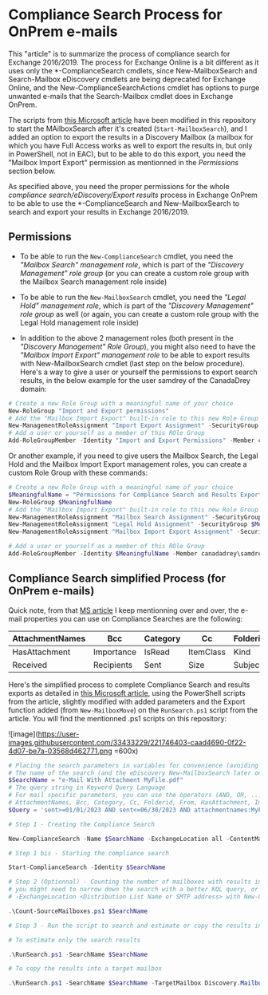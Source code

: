 # Compliance Search Process for OnPrem e-mails


This "article" is to summarize the process of compliance search for Exchange 2016/2019. The process for Exchange Online is a bit different as it uses only the *-ComplianceSearch cmdlets, since New-MailboxSearch and Search-Mailbox eDiscovery cmdlets are being deprecated for Exchange Online, and the New-ComplianceSearchActions cmdlet has options to purge unwanted e-mails that the Search-Mailbox cmdlet does in Exchange OnPrem.

The scripts from [this Microsoft article](https://learn.microsoft.com/en-us/exchange/policy-and-compliance/ediscovery/compliance-search?view=exchserver-2019) have been modified in this repository to start the MAilboxSearch after it's created (```Start-MailboxSearch```), and I added an option to export the results in a Discovery Mailbox (a mailbox for which you have Full Access works as well to export the results in, but only in PowerShell, not in EAC), but to be able to do this export, you need the "Mailbox Import Export" permission as mentionned in the *Permissions* section below.

As specified above, you need the proper permissions for the whole *compliance search/eDiscovery/Export results* process in Exchange OnPrem to be able to use the *-ComplianceSearch and New-MailboxSearch to search and export your results in Exchange 2016/2019.

## Permissions

- To be able to run the ```New-ComplianceSearch``` cmdlet, you need the *"Mailbox Search" management role*, which is part of the *"Discovery Management" role group* (or you can create a custom role group with the Mailbox Search management role inside)

- To be able to run the ```New-MailboxSearch``` cmdlet, you need the *"Legal Hold" management role*, which is part of the *"Discovery Management" role group* as well (or again, you can create a custom role group with the Legal Hold management role inside)

- In addition to the above 2 management roles (both present in the *"Discovery Management" Role Group*), you might also need to have the *"Mailbox Import Export" management role* to be able to export results with New-MailboxSearch cmdlet (last step on the below procedure). Here's a way to give a user or yourself the permissions to export search results, in the below example for the user samdrey of the CanadaDrey domain:

```powershell
# Create a new Role Group with a meaningful name of your choice
New-RoleGroup "Import and Export permissions"
# Add the "Mailbox Import Export" built-in role to this new Role Group
New-ManagementRoleAssignment "Import Export Assignment" -SecurityGroup "Import and Export permissions" -Role "Mailbox Import Export"
# Add a user or yourself as a member of this ROle Group
Add-RoleGroupMember -Identity "Import and Export Permissions" -Member canadadrey\samdrey
```

Or another example, if you need to give users the Mailbox Search, the Legal Hold and the Mailbox Import Export management roles, you can create a custom Role Group with these commands:

```powershell
# Create a new Role Group with a meaningful name of your choice
$MeaningfulName = "Permissions for Compliance Search and Results Export"
New-RoleGroup $MeaningfulName
# Add the "Mailbox Import Export" built-in role to this new Role Group
New-ManagementRoleAssignment "Mailbox Search Assignment" -SecurityGroup $MeaningfulName -Role "Mailbox Search"
New-ManagementRoleAssignment "Legal Hold Assignment" -SecurityGroup $MeaningfulName -Role "Legal Hold"
New-ManagementRoleAssignment "Mailbox Import Export Assignment" -SecurityGroup $MeaningfulName -Role "Mailbox Import Export"

# Add a user or yourself as a member of this ROle Group
Add-RoleGroupMember -Identity $MeaningfulName -Member canadadrey\samdrey
```

## Compliance Search simplified Process (for OnPrem e-mails)

Quick note, from that [MS article](https://learn.microsoft.com/en-us/exchange/policy-and-compliance/ediscovery/compliance-search?view=exchserver-2019) I keep mentionning over and over, the e-mail properties you can use on Compliance Searches are the following:

| AttachmentNames | Bcc | Category | Cc | Folderid | From |
|---|---|---|---|---|---|
| HasAttachment | Importance | IsRead | ItemClass | Kind |Participants |
| Received | Recipients | Sent | Size | Subject | To |

Here's the simplified process to complete Compliance Search and results exports as detailed in [this Microsoft article](https://learn.microsoft.com/en-us/exchange/policy-and-compliance/ediscovery/compliance-search?view=exchserver-2019), using the PowerShell scripts from the article, slightly modified with added parameters and the Export function added (from ```New-MailboxMove```) on the ```RunSearch.ps1``` script from the article. You will find the mentionned .ps1 scripts on this repository:

![image](https://user-images.githubusercontent.com/33433229/221746403-caad4690-0f22-4d07-be7a-03568d462771.png =600x)


```powershell
# Placing the search parameters in variables for convenience (avoiding to writing the same strings several times)
# The name of the search (and the eDiscovery New-MailboxSearch later on)
$SearchName = "e-Mail With Attachment MyFile.pdf"
# The query string in Keyword Query Language
# For mail specific parameters, you can use the operators (AND, OR, ...) as well as the following properties:
# AttachmentNames, Bcc, Category, Cc, Folderid, From, HasAttachment, Importance, IsRead, ItemClass, Kind, Participants, Received, Recipients, Sent, Size, Subject, To
$Query = 'sent>=01/01/2023 AND sent<=06/30/2023 AND attachmentnames:MyFile.pdf'

# Step 1 - Creating the Compliance Search

New-ComplianceSearch -Name $SearchName -ExchangeLocation all -ContentMatchQuery $Query

# Step 1 bis - Starting the compliance search

Start-ComplianceSearch -Identity $SearchName

# Step 2 (Optionnal) - Counting the number of mailboxes with results in these - check you have less than 500 with results, otherwise
# you might need to narrow down the search with a better KQL query, or create groups of mailboxes with Distribution Lists, and use
# -ExchangeLocation <Distribution List Name or SMTP address> with New-ComplianceSearch cmdlet.

.\Count-SourceMailboxes.ps1 $SearchName

# Step 3 - Run the script to search and estimate or copy the results in a Discovery Mailbox (to later export these to a PST file)

# To estimate only the search results

.\RunSearch.ps1 -SearchName $SearchName

# To copy the results into a target mailbox

.\RunSearch.ps1 -SearchName $SearchName -TargetMailbox Discovery.Mailbox01@contoso.ca -CopyResults
```

